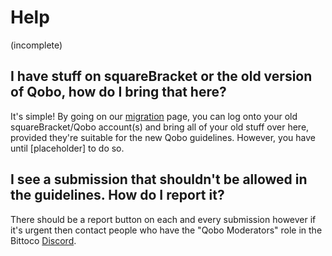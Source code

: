 # Help

(incomplete)

## I have stuff on squareBracket or the old version of Qobo, how do I bring that here?
It's simple! By going on our [migration](/migrate.php) page, you can log onto your old squareBracket/Qobo account(s) and
bring all of your old stuff over here, provided they're suitable for the new Qobo guidelines. However, you have until
[placeholder] to do so.

## I see a submission that shouldn't be allowed in the guidelines. How do I report it?
There should be a report button on each and every submission however if it's urgent then contact people who have the "Qobo Moderators" role in the Bittoco [Discord](https://discord.gg/bitview-386969055317458970).